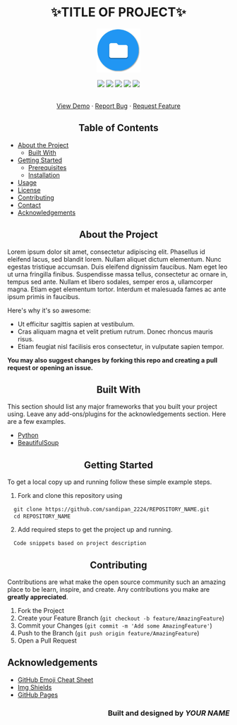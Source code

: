 <h1 align="center">✨TITLE OF PROJECT✨</h1>

<p align="center">
   <img src="img/doc_logo.png" alt="Logo" height=100 weight=100/>
</p>
<p align="center">
  <img src="https://img.shields.io/github/license/sandip2224/My-README.md-Template"/>
  <img src="https://img.shields.io/github/forks/sandip2224/My-README.md-Template"/>
  <img src="https://img.shields.io/github/stars/sandip2224/My-README.md-Template"/>
  <img src="https://img.shields.io/github/issues-pr-closed/sandip2224/My-README.md-Template"/>
  <img src="https://img.shields.io/github/repo-size/sandip2224/My-README.md-Template"/>
</p>

<!-- PROJECT LOGO -->
  <p align="center">
    <br />
    <a href="https://github.com/sandipan_2224/REPOSITORY_NAME">View Demo</a>
    ·
    <a href="https://github.com/sandipan_2224/REPOSITORY_NAME/issues">Report Bug</a>
    ·
    <a href="https://github.com/sandipan_2224/REPOSITORY_NAME/issues">Request Feature</a>
  </p>
</p>



<!-- TABLE OF CONTENTS -->
<h2 align="center">Table of Contents</h2>

- [About the Project](#about-the-project)
  - [Built With](#built-with)
- [Getting Started](#getting-started)
  - [Prerequisites](#prerequisites)
  - [Installation](#installation)
- [Usage](#usage)
- [License](#license)
- [Contributing](#contributing)
- [Contact](#contact)
- [Acknowledgements](#acknowledgements)


<!-- ABOUT THE PROJECT -->
<h2 align="center">About the Project</h2>

Lorem ipsum dolor sit amet, consectetur adipiscing elit. Phasellus id eleifend lacus, sed blandit lorem. Nullam aliquet dictum elementum. Nunc egestas tristique accumsan. Duis eleifend dignissim faucibus. Nam eget leo ut urna fringilla finibus. Suspendisse massa tellus, consectetur ac ornare in, tempus sed ante. Nullam et libero sodales, semper eros a, ullamcorper magna. Etiam eget elementum tortor. Interdum et malesuada fames ac ante ipsum primis in faucibus.

Here's why it's so awesome:
* Ut efficitur sagittis sapien at vestibulum. 
* Cras aliquam magna et velit pretium rutrum. Donec rhoncus mauris risus.
* Etiam feugiat nisl facilisis eros consectetur, in vulputate sapien tempor. 

**You may also suggest changes by forking this repo and creating a pull request or opening an issue.**

<h2 align="center">Built With</h2>

This section should list any major frameworks that you built your project using. Leave any add-ons/plugins for the acknowledgements section. Here are a few examples.  

* [Python](https://getbootstrap.com)
* [BeautifulSoup](https://www.crummy.com/software/BeautifulSoup/bs4/doc/)

<!-- GETTING STARTED -->
<h2 align="center">Getting Started</h2>

To get a local copy up and running follow these simple example steps.

1. Fork and clone this repository using  

```
  git clone https://github.com/sandipan_2224/REPOSITORY_NAME.git
  cd REPOSITORY_NAME  
```  

2. Add required steps to get the project up and running.  

```
  Code snippets based on project description
```

<!-- CONTRIBUTING -->
<h2 align="center">Contributing</h2>

Contributions are what make the open source community such an amazing place to be learn, inspire, and create. Any contributions you make are **greatly appreciated**.

1. Fork the Project
2. Create your Feature Branch (`git checkout -b feature/AmazingFeature`)
3. Commit your Changes (`git commit -m 'Add some AmazingFeature'`)
4. Push to the Branch (`git push origin feature/AmazingFeature`)
5. Open a Pull Request

<!-- ACKNOWLEDGEMENTS -->
## Acknowledgements
* [GitHub Emoji Cheat Sheet](https://www.webpagefx.com/tools/emoji-cheat-sheet)
* [Img Shields](https://shields.io)
* [GitHub Pages](https://pages.github.com)

<h3 align="right">Built and designed by <em>YOUR NAME</em></h3>
